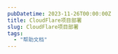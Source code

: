 ```yaml
---
pubDatetime: 2023-11-26T00:00:00Z
title: CloudFlare项目部署
slug: CloudFlare项目部署
tags:
  - "帮助文档"
---
```


